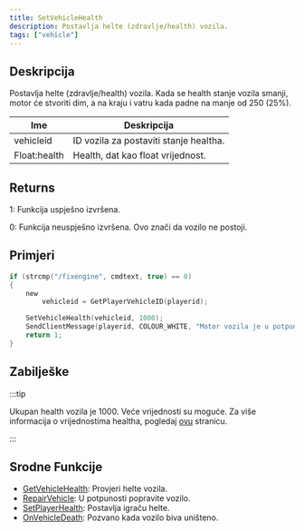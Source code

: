 ```yaml
---
title: SetVehicleHealth
description: Postavlja helte (zdravlje/health) vozila.
tags: ["vehicle"]
---
```


## Deskripcija

Postavlja helte (zdravlje/health) vozila. Kada se health stanje vozila smanji, motor će stvoriti dim, a na kraju i vatru kada padne na manje od 250 (25%).

| Ime          | Deskripcija                            |
| ------------ | -------------------------------------- |
| vehicleid    | ID vozila za postaviti stanje healtha. |
| Float:health | Health, dat kao float vrijednost.      |

## Returns

1: Funkcija uspješno izvršena.

0: Funkcija neuspješno izvršena. Ovo znači da vozilo ne postoji.

## Primjeri

```c
if (strcmp("/fixengine", cmdtext, true) == 0)
{
    new
        vehicleid = GetPlayerVehicleID(playerid);

    SetVehicleHealth(vehicleid, 1000);
    SendClientMessage(playerid, COLOUR_WHITE, "Motor vozila je u potpunosti popravljen.");
    return 1;
}
```

## Zabilješke

:::tip

Ukupan health vozila je 1000. Veće vrijednosti su moguće. Za više informacija o vrijednostima healtha, pogledaj [ovu](../resources/vehiclehealth) stranicu.

:::

## Srodne Funkcije

- [GetVehicleHealth](GetVehicleHealth): Provjeri helte vozila.
- [RepairVehicle](RepairVehicle): U potpunosti popravite vozilo.
- [SetPlayerHealth](SetPlayerHealth): Postavlja igraču helte.
- [OnVehicleDeath](../callbacks/OnVehicleDeath): Pozvano kada vozilo biva uništeno.
